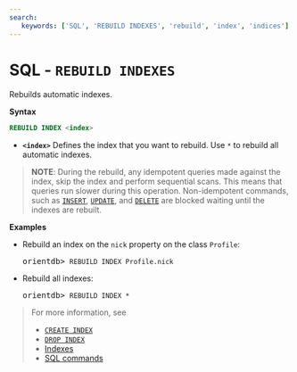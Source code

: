 ```yaml
---
search:
   keywords: ['SQL', 'REBUILD INDEXES', 'rebuild', 'index', 'indices']
---
```


# SQL - `REBUILD INDEXES`

Rebuilds automatic indexes.

**Syntax**

```sql
REBUILD INDEX <index>
```

- **`<index>`** Defines the index that you want to rebuild.  Use `*` to rebuild all automatic indexes.

>**NOTE**: During the rebuild, any idempotent queries made against the index, skip the index and perform sequential scans.  This means that queries run slower during this operation.  Non-idempotent commands, such as [`INSERT`](SQL-Insert.md), [`UPDATE`](SQL-Update.md), and [`DELETE`](SQL-Delete.md) are blocked waiting until the indexes are rebuilt.

**Examples**

- Rebuild an index on the `nick` property on the class `Profile`:

  <pre>
  orientdb> <code class='lang-sql userinput'>REBUILD INDEX Profile.nick</code>
  </pre>

- Rebuild all indexes:
  
  <pre>
  orientdb> <code class='lang-sql userinput'>REBUILD INDEX *</code>
  </pre>

>For more information, see
>- [`CREATE INDEX`](SQL-Create-Index.md)
>- [`DROP INDEX`](SQL-Drop-Index.md)
>- [Indexes](Indexes.md)
>- [SQL commands](SQL.md)
